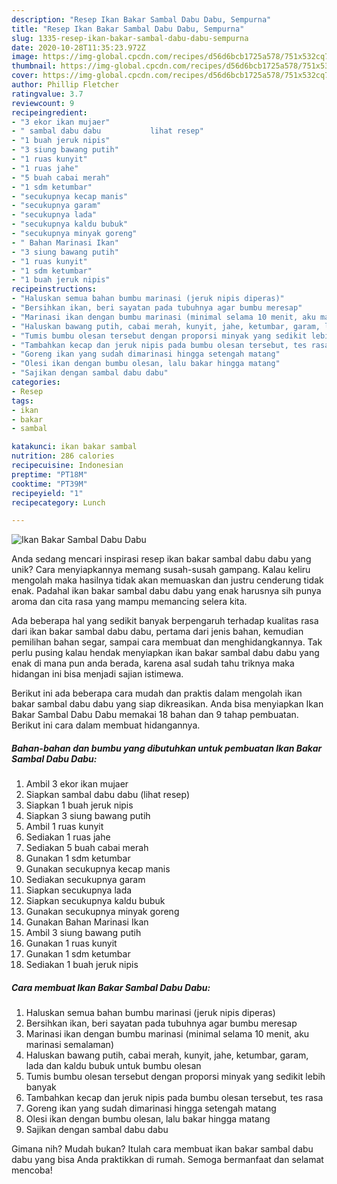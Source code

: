 ```yaml
---
description: "Resep Ikan Bakar Sambal Dabu Dabu, Sempurna"
title: "Resep Ikan Bakar Sambal Dabu Dabu, Sempurna"
slug: 1335-resep-ikan-bakar-sambal-dabu-dabu-sempurna
date: 2020-10-28T11:35:23.972Z
image: https://img-global.cpcdn.com/recipes/d56d6bcb1725a578/751x532cq70/ikan-bakar-sambal-dabu-dabu-foto-resep-utama.jpg
thumbnail: https://img-global.cpcdn.com/recipes/d56d6bcb1725a578/751x532cq70/ikan-bakar-sambal-dabu-dabu-foto-resep-utama.jpg
cover: https://img-global.cpcdn.com/recipes/d56d6bcb1725a578/751x532cq70/ikan-bakar-sambal-dabu-dabu-foto-resep-utama.jpg
author: Phillip Fletcher
ratingvalue: 3.7
reviewcount: 9
recipeingredient:
- "3 ekor ikan mujaer"
- " sambal dabu dabu           lihat resep"
- "1 buah jeruk nipis"
- "3 siung bawang putih"
- "1 ruas kunyit"
- "1 ruas jahe"
- "5 buah cabai merah"
- "1 sdm ketumbar"
- "secukupnya kecap manis"
- "secukupnya garam"
- "secukupnya lada"
- "secukupnya kaldu bubuk"
- "secukupnya minyak goreng"
- " Bahan Marinasi Ikan"
- "3 siung bawang putih"
- "1 ruas kunyit"
- "1 sdm ketumbar"
- "1 buah jeruk nipis"
recipeinstructions:
- "Haluskan semua bahan bumbu marinasi (jeruk nipis diperas)"
- "Bersihkan ikan, beri sayatan pada tubuhnya agar bumbu meresap"
- "Marinasi ikan dengan bumbu marinasi (minimal selama 10 menit, aku marinasi semalaman)"
- "Haluskan bawang putih, cabai merah, kunyit, jahe, ketumbar, garam, lada dan kaldu bubuk untuk bumbu olesan"
- "Tumis bumbu olesan tersebut dengan proporsi minyak yang sedikit lebih banyak"
- "Tambahkan kecap dan jeruk nipis pada bumbu olesan tersebut, tes rasa"
- "Goreng ikan yang sudah dimarinasi hingga setengah matang"
- "Olesi ikan dengan bumbu olesan, lalu bakar hingga matang"
- "Sajikan dengan sambal dabu dabu"
categories:
- Resep
tags:
- ikan
- bakar
- sambal

katakunci: ikan bakar sambal 
nutrition: 286 calories
recipecuisine: Indonesian
preptime: "PT18M"
cooktime: "PT39M"
recipeyield: "1"
recipecategory: Lunch

---
```



![Ikan Bakar Sambal Dabu Dabu](https://img-global.cpcdn.com/recipes/d56d6bcb1725a578/751x532cq70/ikan-bakar-sambal-dabu-dabu-foto-resep-utama.jpg)

Anda sedang mencari inspirasi resep ikan bakar sambal dabu dabu yang unik? Cara menyiapkannya memang susah-susah gampang. Kalau keliru mengolah maka hasilnya tidak akan memuaskan dan justru cenderung tidak enak. Padahal ikan bakar sambal dabu dabu yang enak harusnya sih punya aroma dan cita rasa yang mampu memancing selera kita.

Ada beberapa hal yang sedikit banyak berpengaruh terhadap kualitas rasa dari ikan bakar sambal dabu dabu, pertama dari jenis bahan, kemudian pemilihan bahan segar, sampai cara membuat dan menghidangkannya. Tak perlu pusing kalau hendak menyiapkan ikan bakar sambal dabu dabu yang enak di mana pun anda berada, karena asal sudah tahu triknya maka hidangan ini bisa menjadi sajian istimewa.




Berikut ini ada beberapa cara mudah dan praktis dalam mengolah ikan bakar sambal dabu dabu yang siap dikreasikan. Anda bisa menyiapkan Ikan Bakar Sambal Dabu Dabu memakai 18 bahan dan 9 tahap pembuatan. Berikut ini cara dalam membuat hidangannya.

<!--inarticleads1-->

##### Bahan-bahan dan bumbu yang dibutuhkan untuk pembuatan Ikan Bakar Sambal Dabu Dabu:

1. Ambil 3 ekor ikan mujaer
1. Siapkan  sambal dabu dabu           (lihat resep)
1. Siapkan 1 buah jeruk nipis
1. Siapkan 3 siung bawang putih
1. Ambil 1 ruas kunyit
1. Sediakan 1 ruas jahe
1. Sediakan 5 buah cabai merah
1. Gunakan 1 sdm ketumbar
1. Gunakan secukupnya kecap manis
1. Sediakan secukupnya garam
1. Siapkan secukupnya lada
1. Siapkan secukupnya kaldu bubuk
1. Gunakan secukupnya minyak goreng
1. Gunakan  Bahan Marinasi Ikan
1. Ambil 3 siung bawang putih
1. Gunakan 1 ruas kunyit
1. Gunakan 1 sdm ketumbar
1. Sediakan 1 buah jeruk nipis




<!--inarticleads2-->

##### Cara membuat Ikan Bakar Sambal Dabu Dabu:

1. Haluskan semua bahan bumbu marinasi (jeruk nipis diperas)
1. Bersihkan ikan, beri sayatan pada tubuhnya agar bumbu meresap
1. Marinasi ikan dengan bumbu marinasi (minimal selama 10 menit, aku marinasi semalaman)
1. Haluskan bawang putih, cabai merah, kunyit, jahe, ketumbar, garam, lada dan kaldu bubuk untuk bumbu olesan
1. Tumis bumbu olesan tersebut dengan proporsi minyak yang sedikit lebih banyak
1. Tambahkan kecap dan jeruk nipis pada bumbu olesan tersebut, tes rasa
1. Goreng ikan yang sudah dimarinasi hingga setengah matang
1. Olesi ikan dengan bumbu olesan, lalu bakar hingga matang
1. Sajikan dengan sambal dabu dabu




Gimana nih? Mudah bukan? Itulah cara membuat ikan bakar sambal dabu dabu yang bisa Anda praktikkan di rumah. Semoga bermanfaat dan selamat mencoba!
